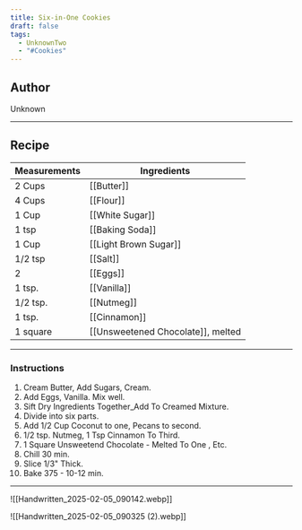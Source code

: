```yaml
---
title: Six-in-One Cookies
draft: false
tags:
  - UnknownTwo
  - "#Cookies"
---
```

## Author
Unknown
___
## Recipe

| Measurements | Ingredients               |
| :----------- | ------------------------- |
| 2 Cups              | [[Butter]]                  |
| 4 Cups              | [[Flour]]                   |
| 1 Cup              | [[White Sugar]]             |
| 1 tsp             | [[Baking Soda]]          |
| 1 Cup              | [[Light Brown Sugar]]       |
| 1/2 tsp           | [[Salt]]                  |
| 2                 | [[Eggs]]                    |
| 1 tsp.            | [[Vanilla]]                 |
| 1/2 tsp. | [[Nutmeg]]|
| 1 tsp. | [[Cinnamon]]|
| 1 square | [[Unsweetened Chocolate]], melted|
___
### Instructions
1.  Cream Butter, Add Sugars, Cream.
2.  Add Eggs, Vanilla. Mix well.
3.  Sift Dry Ingredients Together_Add To Creamed Mixture.
4. Divide into six parts.
5.  Add 1/2 Cup Coconut to one, Pecans to second.
6. 1/2 tsp. Nutmeg, 1 Tsp Cinnamon To Third.
7. 1 Square Unsweetend Chocolate - Melted To One , Etc.
8. Chill 30 min.
9. Slice 1/3" Thick.
10. Bake 375 - 10-12 min.
___
![[Handwritten_2025-02-05_090142.webp]]

![[Handwritten_2025-02-05_090325 (2).webp]]